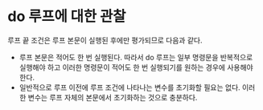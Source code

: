 # do 루프에 대한 관찰

루프 끝 조건은 루프 본문이 실행된 후에만 평가되므로 다음과 같다.
- 루프 본문은 적어도 한 번 실행된다. 따라서 do 루프는 일부 명령문을 반복적으로 실행해야 하고 이러한 명령문이 적어도 한 번 실행되기를 원하는 경우에 사용해야 한다.
- 일반적으로 루프 이전에 루프 조건에 나타나는 변수를 초기화할 필요는 없다. 이러한 변수는 루프 자체의 본문에서 초기화하는 것으로 충분하다. 